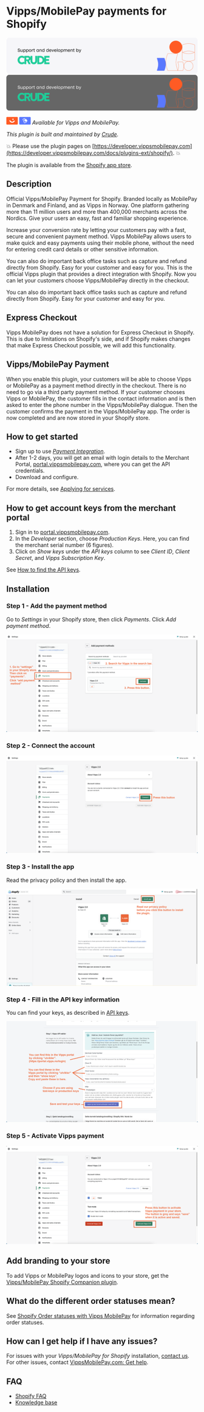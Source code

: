 <!-- START_METADATA
---
title: Vipps/MobilePay Payments for Shopify
sidebar_position: 1
description: Provide Vipps/MobilePay payments for Shopify.
pagination_next: null
pagination_prev: null
---
END_METADATA -->

# Vipps/MobilePay payments for Shopify

![Support and development by Crude ](./docs/images/crude.svg#gh-light-mode-only)![Support and development by Crude](./docs/images/crude_dark.svg#gh-dark-mode-only)

![Vipps](./docs/images/vipps.png) ![MobilePay](./docs/images/mp.png) *Available for Vipps and MobilePay.*

*This plugin is built and maintained by [Crude](https://crude.no/).*

<!-- START_COMMENT -->
💥 Please use the plugin pages on [https://developer.vippsmobilepay.com](https://developer.vippsmobilepay.com/docs/plugins-ext/shopify/). 💥
<!-- END_COMMENT -->

The plugin is available from the [Shopify app store](https://apps.shopify.com/vipps?locale=nb).

## Description

Official Vipps/MobilePay Payment for Shopify. Branded locally as MobilePay in Denmark and Finland, and as Vipps in Norway. One platform gathering more than 11 million users and more than 400,000 merchants across the Nordics. Give your users an easy, fast and familiar shopping experience.

Increase your conversion rate by letting your customers pay with a fast, secure and convenient payment method. Vipps MobilePay allows users to make quick and easy payments using their mobile phone, without the need for entering credit card details or other sensitive information.

You can also do important back office tasks such as capture and refund directly from Shopify. Easy for your customer and easy for you.
This is the official Vipps plugin that provides a direct integration with Shopify. Now you can let your customers choose Vipps/MobilePay directly in the checkout.

You can also do important back office tasks such as capture and refund directly from Shopify. Easy for your customer and easy for you.

## Express Checkout

Vipps MobilePay does not have a solution for Express Checkout in Shopify.
This is due to limitations on Shopify's side, and if Shopify makes changes that
make Express Checkout possible, we will add this functionality.

## Vipps/MobilePay Payment

When you enable this plugin, your customers will be able to choose Vipps or MobilePay as a payment method directly in the checkout. There is no need to go via a third party payment method. If your customer chooses Vipps or MobilePay, the customer fills in the contact information and is then asked to enter the phone number in the Vipps/MobilePay dialogue. Then the customer confirms the payment in the Vipps/MobilePay app. The order is now completed and are now stored in your Shopify store.

## How to get started

- Sign up to use [*Payment Integration*](https://vippsmobilepay.com/online/payment-integration).
- After 1-2 days, you will get an email with login details to the Merchant Portal, [portal.vippsmobilepay.com](https://portal.vippsmobilepay.com/), where you can get the API credentials.
- Download and configure.

For more details, see [Applying for services](https://developer.vippsmobilepay.com/docs/knowledge-base/applying-for-services/).

## How to get account keys from the merchant portal

1. Sign in to [portal.vippsmobilepay.com](https://portal.vippsmobilepay.com/).
2. In the *Developer* section, choose *Production Keys*. Here, you can find the merchant serial number (6 figures).
3. Click on *Show keys* under the *API keys* column to see *Client ID*, *Client Secret*, and *Vipps Subscription Key*.

See [How to find the API keys](https://developer.vippsmobilepay.com/docs/developer-resources/portal#how-to-find-the-api-keys).

## Installation

### Step 1 - Add the payment method

Go to *Settings* in your Shopify store, then click *Payments*. Click *Add payment method*.

![Step 1](./docs/images/Vipps2Shopify1.png)

### Step 2 - Connect the account

![Step 2](./docs/images/Vipps2Shopify2.png)

### Step 3 - Install the app

Read the privacy policy and then install the app.

![Step 3](./docs/images/Vipps2Shopify3.png)

### Step 4 - Fill in the API key information

You can find your keys, as described in
[API keys](https://developer.vippsmobilepay.com/docs/knowledge-base/api-keys/).

![Step 4](./docs/images/Vipps2Shopify4.png)

### Step 5 - Activate Vipps payment

![Step 5](./docs/images/Vipps2Shopify5.png)


## Add branding to your store

To add Vipps or MobilePay logos and icons to your store, get the [Vipps/MobilePay Shopify Companion plugin](https://developer.vippsmobilepay.com/docs/plugins-ext/shopify-companion/).

## What do the different order statuses mean?

See [Shopify Order statuses with Vipps MobilePay](shopify-faq.md#what-do-the-different-order-statuses-in-shopify-mean-when-combined-with-vipps-mobilepay) for information regarding order statuses.

## How can I get help if I have any issues?

For issues with your *Vipps/MobilePay for Shopify* installation, [contact us](https://vipps-shopify.atlassian.net/servicedesk/customer/portal/3). For other issues, contact [VippsMobilePay.com: Get help](https://vippsmobilepay.com/help).


## FAQ

* [Shopify FAQ](shopify-faq.md)
* [Knowledge base](https://developer.vippsmobilepay.com/docs/knowledge-base)
